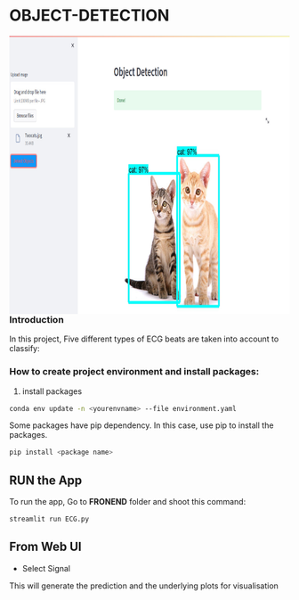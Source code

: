 # OBJECT-DETECTION


 <img align="left" width="1000" height="500" src="https://github.com/Helal-Chowdhury/OBJECT-DETECTION/blob/main/finaljpg.jpg">
 
 ### Introduction
In this project, Five different types of ECG beats are taken into account to classify:

### How to create project environment and install packages:

1. install packages
```bash
conda env update -n <yourenvname> --file environment.yaml
```
Some packages have pip dependency. In this case, use  pip to install the packages.
```bash
pip install <package name>
```
## RUN the App
To run the app, Go to __FRONEND__ folder and shoot this command:              
```bash
streamlit run ECG.py
```
## From Web UI 
 - Select Signal

This will generate the prediction and the underlying plots for visualisation
